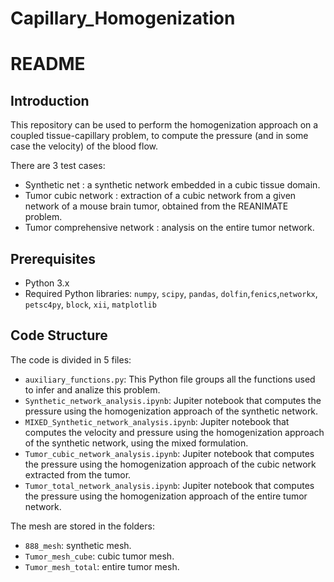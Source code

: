 # Capillary_Homogenization

# README

## Introduction
This repository can be used to perform the homogenization approach on a coupled tissue-capillary problem, to compute the pressure (and in some case the velocity) of the blood flow.

There are 3 test cases:
- Synthetic net : a synthetic network embedded in a cubic tissue domain.
- Tumor cubic network : extraction of a cubic network from a given network of a mouse brain tumor, obtained from the REANIMATE problem.
- Tumor comprehensive network : analysis on the entire tumor network. 

## Prerequisites
- Python 3.x
- Required Python libraries: `numpy`, `scipy`, `pandas`, `dolfin`,`fenics`,`networkx`, `petsc4py`, `block`, `xii`, `matplotlib`

## Code Structure
The code is divided in 5 files:

- `auxiliary_functions.py`: This Python file groups all the functions used to infer and analize this problem.
- `Synthetic_network_analysis.ipynb`: Jupiter notebook that computes the pressure using the homogenization approach of the synthetic network.
- `MIXED_Synthetic_network_analysis.ipynb`: Jupiter notebook that computes the velocity and pressure using the homogenization approach of the synthetic network, using the mixed formulation.
- `Tumor_cubic_network_analysis.ipynb`: Jupiter notebook that computes the pressure using the homogenization approach of the cubic network extracted from the tumor.
- `Tumor_total_network_analysis.ipynb`: Jupiter notebook that computes the pressure using the homogenization approach of the entire tumor network.


The mesh are stored in the folders:
- `888_mesh`: synthetic mesh.
- `Tumor_mesh_cube`: cubic tumor mesh.
- `Tumor_mesh_total`: entire tumor mesh.










